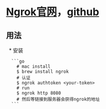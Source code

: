# [Ngrok官网](https://ngrok.com/)，[github](https://github.com/inconshreveable/ngrok)


## 用法 

   * 安装
   
      ```go
        # mac install 
        $ brew install ngrok
        # 认证
        $ ngrok authtoken <your-token>
        # run
        $ ngrok http 8080
        # 然后等链接到服务器会获得ngrok的地址
      ```
      
      
      
      
      
      
      
      
      
      
